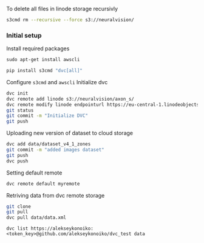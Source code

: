 To delete all files in linode storage recursivly
```bash
s3cmd rm --recursive --force s3://neuralvision/
```
### Initial setup
Install required packages
```bash
sudo apt-get install awscli
```

```bash
pip install s3cmd "dvc[all]"
```
Configure `s3cmd` and `awscli`
Initialize dvc
```bash
dvc init
dvc remote add linode s3://neuralvision/axon_s/
dvc remote modify linode endpointurl https://eu-central-1.linodeobjects.com
git status
git commit -m "Initialize DVC"
git push
```
Uploading new version of dataset to cloud storage
```bash
dvc add data/dataset_v4_1_zones
git commit -m "added images dataset"
git push
dvc push
```
Setting default remote
```bash
dvc remote default myremote
```
Retriving data from dvc remote storage
```bash
git clone
git pull
dvc pull data/data.xml
```

```cli
dvc list https://alekseykonoiko:<token_key>@github.com/alekseykonoiko/dvc_test data
```
